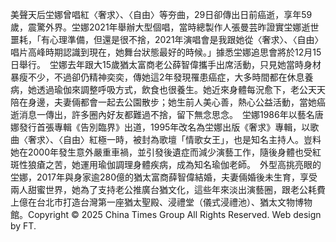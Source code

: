 美聲天后坣娜曾唱紅〈奢求〉、〈自由〉等夯曲，29日卻傳出日前癌逝，享年59歲，震驚外界。坣娜2021年舉辦大型個唱，當時總製作人張曼芸昨證實坣娜逝世噩耗，「有心理準備，但還是很不捨，2021年演唱會是我跟她從〈奢求〉、〈自由〉唱片高峰時期認識到現在，她舞台狀態最好的時候。」據悉坣娜追思會將於12月15日舉行。　坣娜去年跟大15歲猶太富商老公薛智偉攜手出席活動，只見她當時身材暴瘦不少，不過卻仍精神奕奕，傳她這2年發現罹患癌症，大多時間都在休息養病，她透過瑜伽來調整呼吸方式，飲食也很養生。她近來身體每況愈下，老公天天陪在身邊，夫妻倆都會一起去公園散步；她生前人美心善，熱心公益活動，當她癌逝消息一傳出，許多圈內好友都難過不捨，留下無念思念。　坣娜1986年以藝名唐娜發行首張專輯《告別臨界》出道，1995年改名為坣娜出版《奢求》專輯，以歌曲〈奢求〉、〈自由〉紅極一時，被封為歌壇「情歌女王」，也是知名主持人。豈料她在2000年發生意外嚴重車禍，並引發後遺症而減少演藝工作，隨後身體也受紅斑性狼瘡之苦，她運用瑜伽調理身體疾病，成為知名瑜伽老師。　外型高挑亮眼的坣娜，2017年與身家逾280億的猶太富商薛智偉結婚，夫妻倆婚後未生育，享受兩人甜蜜世界，她為了支持老公推廣台猶文化，這些年來淡出演藝圈，跟老公耗費上億在台北市打造台灣第一座猶太聖殿、浸禮堂（儀式浸禮池）、猶太文物博物館。Copyright © 2025 China Times Group All Rights Reserved. Web design by FT.